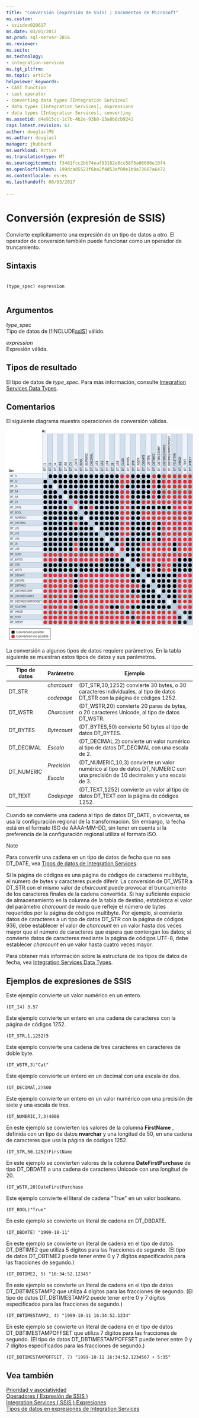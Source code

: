 ```yaml
---
title: "Conversión (expresión de SSIS) | Documentos de Microsoft"
ms.custom:
- ssisdev020617
ms.date: 03/01/2017
ms.prod: sql-server-2016
ms.reviewer: 
ms.suite: 
ms.technology:
- integration-services
ms.tgt_pltfrm: 
ms.topic: article
helpviewer_keywords:
- CAST function
- cast operator
- converting data types [Integration Services]
- data types [Integration Services], expressions
- data types [Integration Services], converting
ms.assetid: d4e915cc-1c7b-4b2e-93b0-13a8b0cb9242
caps.latest.revision: 61
author: douglaslMS
ms.author: douglasl
manager: jhubbard
ms.workload: Active
ms.translationtype: MT
ms.sourcegitcommit: f3481fcc2bb74eaf93182e6cc58f5a06666e10f4
ms.openlocfilehash: 199dca85523f6ba2f4d53ef89e1b9a73667a6472
ms.contentlocale: es-es
ms.lasthandoff: 08/03/2017

---
```

# <a name="cast-ssis-expression"></a>Conversión (expresión de SSIS)
  Convierte explícitamente una expresión de un tipo de datos a otro. El operador de conversión también puede funcionar como un operador de truncamiento.  
  
## <a name="syntax"></a>Sintaxis  
  
```  
  
(type_spec) expression  
  
```  
  
## <a name="arguments"></a>Argumentos  
 *type_spec*  
 Tipo de datos de [!INCLUDE[ssIS](../../includes/ssis-md.md)] válido.  
  
 *expression*  
 Expresión válida.  
  
## <a name="result-types"></a>Tipos de resultado  
 El tipo de datos de *type_spec*. Para más información, consulte [Integration Services Data Types](../../integration-services/data-flow/integration-services-data-types.md).  
  
## <a name="remarks"></a>Comentarios  
 El siguiente diagrama muestra operaciones de conversión válidas.  
  
 ![Conversiones válidas y no válidas entre tipos de datos](../../integration-services/expressions/media/data-conversion.gif "conversiones válidas y no válidas entre tipos de datos")  
  
 La conversión a algunos tipos de datos requiere parámetros. En la tabla siguiente se muestran estos tipos de datos y sus parámetros.  
  
|Tipo de datos|Parámetro|Ejemplo|  
|---------------|---------------|-------------|  
|DT_STR|*charcount*<br /><br /> *codepage*|(DT_STR,30,1252) convierte 30 bytes, o 30 caracteres individuales, al tipo de datos DT_STR con la página de códigos 1252.|  
|DT_WSTR|*Charcount*|(DT_WSTR,20) convierte 20 pares de bytes, o 20 caracteres Unicode, al tipo de datos DT_WSTR.|  
|DT_BYTES|*Bytecount*|(DT_BYTES,50) convierte 50 bytes al tipo de datos DT_BYTES.|  
|DT_DECIMAL|*Escala*|(DT_DECIMAL,2) convierte un valor numérico al tipo de datos DT_DECIMAL con una escala de 2.|  
|DT_NUMERIC|*Precisión*<br /><br /> *Escala*|(DT_NUMERIC,10,3) convierte un valor numérico al tipo de datos DT_NUMERIC con una precisión de 10 decimales y una escala de 3.|  
|DT_TEXT|*Codepage*|(DT_TEXT,1252) convierte un valor al tipo de datos DT_TEXT con la página de códigos 1252.|  
  
 Cuando se convierte una cadena al tipo de datos DT_DATE, o viceversa, se usa la configuración regional de la transformación. Sin embargo, la fecha está en el formato ISO de AAAA-MM-DD, sin tener en cuenta si la preferencia de la configuración regional utiliza el formato ISO.  
  
> [!NOTE]  
>  Para convertir una cadena en un tipo de datos de fecha que no sea DT_DATE, vea [Tipos de datos de Integration Services](../../integration-services/data-flow/integration-services-data-types.md).  
  
 Si la página de códigos es una página de códigos de caracteres multibyte, el número de bytes y caracteres puede diferir. La conversión de DT_WSTR a DT_STR con el mismo valor de *charcount* puede provocar el truncamiento de los caracteres finales de la cadena convertida. Si hay suficiente espacio de almacenamiento en la columna de la tabla de destino, establezca el valor del parámetro *charcount* de modo que refleje el número de bytes requeridos por la página de códigos multibyte. Por ejemplo, si convierte datos de caracteres a un tipo de datos DT_STR con la página de códigos 936, debe establecer el valor de *charcount* en un valor hasta dos veces mayor que el número de caracteres que espera que contengan los datos; si convierte datos de caracteres mediante la página de códigos UTF-8, debe establecer *charcount* en un valor hasta cuatro veces mayor.  
  
 Para obtener más información sobre la estructura de los tipos de datos de fecha, vea [Integration Services Data Types](../../integration-services/data-flow/integration-services-data-types.md).  
  
## <a name="ssis-expression-examples"></a>Ejemplos de expresiones de SSIS  
 Este ejemplo convierte un valor numérico en un entero.  
  
```  
(DT_I4) 3.57  
```  
  
 Este ejemplo convierte un entero en una cadena de caracteres con la página de códigos 1252.  
  
```  
(DT_STR,1,1252)5  
```  
  
 Este ejemplo convierte una cadena de tres caracteres en caracteres de doble byte.  
  
```  
(DT_WSTR,3)"Cat"  
```  
  
 Este ejemplo convierte un entero en un decimal con una escala de dos.  
  
```  
(DT_DECIMAl,2)500  
```  
  
 Este ejemplo convierte un entero en un valor numérico con una precisión de siete y una escala de tres.  
  
```  
(DT_NUMERIC,7,3)4000  
```  
  
 En este ejemplo se convierten los valores de la columna **FirstName** , definida con un tipo de datos **nvarchar** y una longitud de 50, en una cadena de caracteres que usa la página de códigos 1252.  
  
```  
(DT_STR,50,1252)FirstName  
```  
  
 En este ejemplo se convierten valores de la columna **DateFirstPurchase** de tipo DT_DBDATE a una cadena de caracteres Unicode con una longitud de 20.  
  
```  
(DT_WSTR,20)DateFirstPurchase  
```  
  
 Este ejemplo convierte el literal de cadena "True" en un valor booleano.  
  
```  
(DT_BOOL)"True"  
```  
  
 En este ejemplo se convierte un literal de cadena en DT_DBDATE.  
  
```  
(DT_DBDATE) "1999-10-11"  
```  
  
 En este ejemplo se convierte un literal de cadena en el tipo de datos DT_DBTIME2 que utiliza 5 dígitos para las fracciones de segundo. (El tipo de datos DT_DBTIME2 puede tener entre 0 y 7 dígitos especificados para las fracciones de segundo.)  
  
```  
(DT_DBTIME2, 5) "16:34:52.12345"  
```  
  
 En este ejemplo se convierte un literal de cadena en el tipo de datos DT_DBTIMESTAMP2 que utiliza 4 dígitos para las fracciones de segundo. (El tipo de datos DT_DBTIMESTAMP2 puede tener entre 0 y 7 dígitos especificados para las fracciones de segundo.)  
  
```  
(DT_DBTIMESTAMP2, 4) "1999-10-11 16:34:52.1234"  
```  
  
 En este ejemplo se convierte un literal de cadena en el tipo de datos DT_DBTIMESTAMPOFFSET que utiliza 7 dígitos para las fracciones de segundo. (El tipo de datos DT_DBTIMESTAMPOFFSET puede tener entre 0 y 7 dígitos especificados para las fracciones de segundo.)  
  
```  
(DT_DBTIMESTAMPOFFSET, 7) "1999-10-11 16:34:52.1234567 + 5:35"  
```  
  
## <a name="see-also"></a>Vea también  
 [Prioridad y asociatividad](../../integration-services/expressions/operator-precedence-and-associativity.md)   
 [Operadores &#40; Expresión de SSIS &#41;](../../integration-services/expressions/operators-ssis-expression.md)   
 [Integration Services &#40; SSIS &#41; Expresiones](../../integration-services/expressions/integration-services-ssis-expressions.md)   
 [Tipos de datos en expresiones de Integration Services](../../integration-services/expressions/integration-services-data-types-in-expressions.md)  
  
  

